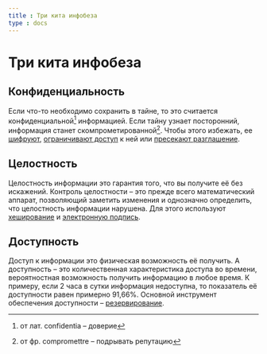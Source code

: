 ```yaml
---
title : Три кита инфобеза
type : docs
---
```

# Три кита инфобеза

## Конфиденциальность

Если что-то необходимо сохранить в тайне, то это считается конфиденциальной[^1] информацией. Если тайну узнает посторонний, информация станет скомпрометированной[^2].  Чтобы этого избежать, ее [шифруют](cryptography), [ограничивают доступ](AC) к ней или [пресекают разглашение](DLP).

## Целостность

Целостность информации это гарантия того, что вы получите её без искажений. Контроль целостности – это прежде всего математический аппарат, позволяющий заметить изменения и однозначно определить, что целостность информации нарушена. Для этого используют [хеширование](hashing) и [электронную подпись](signature).

## Доступность

Доступ к информации это физическая возможность её получить. А доступность – это количественная характеристика доступа во времени, вероятностная возможность получить информацию в любое время. К примеру, если 2 часа в сутки информация недоступна, то показатель её доступности равен примерно 91,66%. Основной инструмент обеспечения доступности – [резервирование](backup).

[^1]: от лат. confidentia – доверие

[^2]: от фр. compromettre – подрывать репутацию